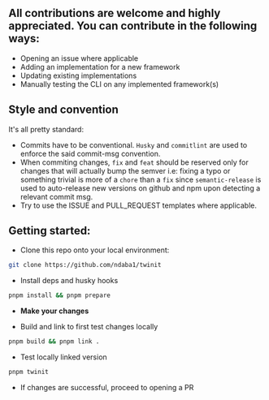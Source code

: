 ## All contributions are welcome and highly appreciated. You can contribute in the following ways:

- Opening an issue where applicable
- Adding an implementation for a new framework
- Updating existing implementations
- Manually testing the CLI on any implemented framework(s)

## Style and convention

It's all pretty standard:

- Commits have to be conventional. `Husky` and `commitlint` are used to enforce the said commit-msg convention.
- When commiting changes, `fix` and `feat` should be reserved only for changes that will actually bump the semver i.e: fixing a typo or something trivial is more of a `chore` than a `fix` since `semantic-release` is used to auto-release new versions on github and npm upon detecting a relevant commit msg.
- Try to use the ISSUE and PULL_REQUEST templates where applicable.

## Getting started:

- Clone this repo onto your local environment:

```bash
git clone https://github.com/ndaba1/twinit
```

- Install deps and husky hooks

```bash
pnpm install && pnpm prepare
```

- **Make your changes**

- Build and link to first test changes locally

```bash
pnpm build && pnpm link .
```

- Test locally linked version

```bash
pnpm twinit
```

- If changes are successful, proceed to opening a PR
